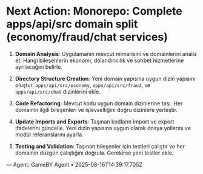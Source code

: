 # Next Action: Monorepo: Complete apps/api/src domain split (economy/fraud/chat services)

1. **Domain Analysis**: Uygulamanın mevcut mimarisini ve domainlerini analiz et. Hangi bileşenlerin ekonomi, dolandırıcılık ve sohbet hizmetlerine ayrılacağını belirle.

2. **Directory Structure Creation**: Yeni domain yapısına uygun dizin yapısını oluştur. `apps/api/src/economy`, `apps/api/src/fraud`, ve `apps/api/src/chat` dizinlerini ekle.

3. **Code Refactoring**: Mevcut kodu uygun domain dizinlerine taşı. Her domainin ilgili bileşenleri ve işlevselliğini doğru dizinlere yerleştir.

4. **Update Imports and Exports**: Taşınan kodların import ve export ifadelerini güncelle. Yeni dizin yapısına uygun olarak dosya yollarını ve modül referanslarını ayarla.

5. **Testing and Validation**: Taşınan bileşenler için testleri çalıştır ve her domainin düzgün çalıştığını doğrula. Gerekirse yeni testler ekle.

— Agent: GameBY Agent • 2025-08-16T14:39:17.705Z
